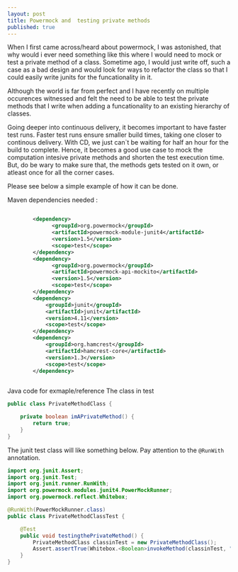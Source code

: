 ```yaml
---
layout: post
title: Powermock and  testing private methods
published: true
---
```


When I first came across/heard about powermock, I was astonished, that why would i ever need something like this where I would need to mock or test a private method of a class. Sometime ago, I would just write off, such a case as a bad design and would look for ways to refactor the class so that I could easily write junits for the funcationality in it. 

Although the world is far from perfect and I have recently on multiple occurences witnessed and felt the need to be able to test the private methods that I write when adding a funcationality to an existing hierarchy of classes. 

Going deeper into continuous delivery, it becomes important to have faster test runs. Faster test runs ensure smaller build times, taking one closer to continous delivery. With CD, we just can`t be waiting for half an hour for the build to complete. Hence, it becomes a good use case to mock the computation intesive private methods and shorten the test execution time. But, do be wary to make sure that, the methods gets tested on it own, or atleast once for all the corner cases. 

Please see below a simple example of how it can be done. 

Maven dependencies needed :

```xml

		<dependency>
              <groupId>org.powermock</groupId>
              <artifactId>powermock-module-junit4</artifactId>
              <version>1.5</version>
              <scope>test</scope>                  
        </dependency>
        <dependency>
              <groupId>org.powermock</groupId>
              <artifactId>powermock-api-mockito</artifactId>
              <version>1.5</version>
              <scope>test</scope>
        </dependency>  
        <dependency>
			<groupId>junit</groupId>
			<artifactId>junit</artifactId>
			<version>4.11</version>
			<scope>test</scope>
		</dependency>
		<dependency>
			<groupId>org.hamcrest</groupId>
			<artifactId>hamcrest-core</artifactId>
			<version>1.3</version>
			<scope>test</scope>
		</dependency>
        
```

Java code for exmaple/reference
The class in test 
```java
public class PrivateMethodClass {

    private boolean imAPrivateMethod() {
        return true;
    }
}
```		
The junit test class will like something below.
Pay attention to the `@RunWith` annotation.

```java
import org.junit.Assert;
import org.junit.Test;
import org.junit.runner.RunWith;
import org.powermock.modules.junit4.PowerMockRunner;
import org.powermock.reflect.Whitebox;

@RunWith(PowerMockRunner.class)
public class PrivateMethodClassTest {

    @Test
    public void testingthePrivateMethod() {
        PrivateMethodClass classinTest = new PrivateMethodClass();
        Assert.assertTrue(Whitebox.<Boolean>invokeMethod(classinTest, "imAPrivateMethod"));
    }
}
```